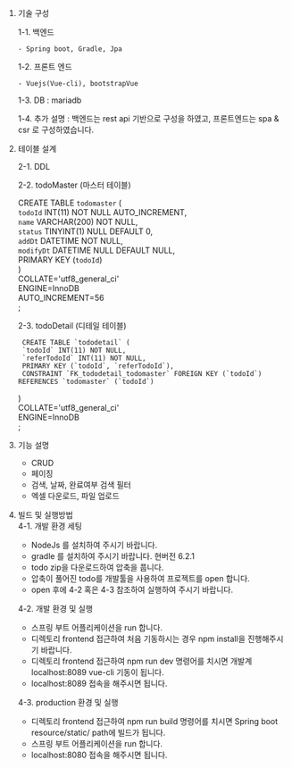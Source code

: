 1. 기술 구성

    1-1. 백엔드
 
       - Spring boot, Gradle, Jpa
   
    1-2. 프론트 엔드
 
       - Vuejs(Vue-cli), bootstrapVue
   
    1-3. DB : mariadb

    1-4. 추가 설명 : 백엔드는 rest api 기반으로 구성을 하였고, 프론트엔드는 spa & csr 로 구성하였습니다.    


2. 테이블 설계

    2-1. DDL
 
    2-2. todoMaster (마스터 테이블)
 
	CREATE TABLE `todomaster` (    
		`todoId` INT(11) NOT NULL AUTO_INCREMENT,    
		`name` VARCHAR(200) NOT NULL,    
		`status` TINYINT(1) NULL DEFAULT 0,    
		`addDt` DATETIME NOT NULL,    
		`modifyDt` DATETIME NULL DEFAULT NULL,    
		PRIMARY KEY (`todoId`)    
	)    
	COLLATE='utf8_general_ci'    
	ENGINE=InnoDB    
	AUTO_INCREMENT=56    
	;    
 
    2-3. todoDetail (디테일 테이블)
    
        CREATE TABLE `tododetail` (    
		`todoId` INT(11) NOT NULL,    
		`referTodoId` INT(11) NOT NULL,    
		PRIMARY KEY (`todoId`, `referTodoId`),    
		CONSTRAINT `FK_tododetail_todomaster` FOREIGN KEY (`todoId`) REFERENCES `todomaster` (`todoId`)    
	)    
	COLLATE='utf8_general_ci'    
	ENGINE=InnoDB    
	;    
	
	
3. 기능 설명
	- CRUD
	- 페이징
	- 검색, 날짜, 완료여부 검색 필터
	- 엑셀 다운로드, 파일 업로드
	
	
4. 빌드 및 실행방법    
	4-1. 개발 환경 세팅    
	- NodeJs 를 설치하여 주시기 바랍니다.
	- gradle 를 설치하여 주시기 바랍니다. 현버전 6.2.1
 	- todo zip을 다운로드하여 압축을 풉니다.
	- 압축이 풀어진 todo를 개발툴을 사용하여 프로젝트를 open 합니다.
	- open 후에 4-2 혹은 4-3 참조하여 실행하여 주시기 바랍니다.
	
	4-2. 개발 환경 및 실행
 	- 스프링 부트 어플리케이션을 run 합니다.
	- 디렉토리 frontend 접근하여 처음 기동하시는 경우 npm install을 진행해주시기 바랍니다.
	- 디렉토리 frontend 접근하여 npm run dev 명령어를 치시면 개발계 localhost:8089 vue-cli 기동이 됩니다.
	- localhost:8089 접속을 해주시면 됩니다.
   
 	4-3. production 환경 및 실행
	- 디렉토리 frontend 접근하여 npm run build 명령어를 치시면 Spring boot resource/static/ path에 빌드가 됩니다.
	- 스프링 부트 어플리케이션을 run 합니다.
	- localhost:8080 접속을 해주시면 됩니다.
